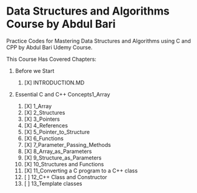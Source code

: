 # Data Structures and Algorithms Course by Abdul Bari

Practice Codes for Mastering Data Structures and Algorithms using C and CPP by Abdul Bari Udemy Course.

This Course Has Covered Chapters:

1. Before we Start

   1. [X] INTRODUCTION.MD
2. Essential C and C++ Concepts1_Array

   1. [X] 1_Array
   2. [X] 2_Structures
   3. [X] 3_Pointers
   4. [X] 4_References
   5. [X] 5_Pointer_to_Structure
   6. [X] 6_Functions
   7. [X] 7_Parameter_Passing_Methods
   8. [X] 8_Array_as_Parameters
   9. [X] 9_Structure_as_Parameters
   1. [X] 10_Structures and Functions
   1. [X] 11_Converting a C program to a C++ class
   1. [ ] 12_C++ Class and Constructor
   1. [ ] 13_Template classes
